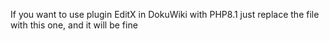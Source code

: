 If you want to use plugin EditX in DokuWiki with PHP8.1 just replace the file with this one, and it will be fine
